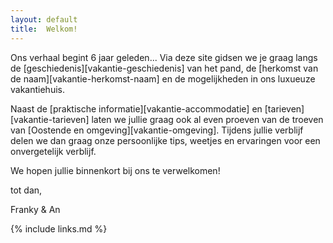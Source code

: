 ```yaml
---
layout: default
title:  Welkom!
---
```



Ons verhaal begint 6 jaar geleden... Via deze site gidsen we je graag langs de [geschiedenis][vakantie-geschiedenis] van het pand, de [herkomst van de naam][vakantie-herkomst-naam] en de mogelijkheden in ons luxueuze vakantiehuis.

Naast de [praktische informatie][vakantie-accommodatie] en [tarieven][vakantie-tarieven] laten we jullie graag ook al even proeven van de troeven van [Oostende en omgeving][vakantie-omgeving].
Tijdens jullie verblijf delen we dan graag onze persoonlijke tips, weetjes en ervaringen voor een onvergetelijk verblijf.


We hopen jullie binnenkort bij ons te verwelkomen!

tot dan,

Franky & An

{% include links.md %}
